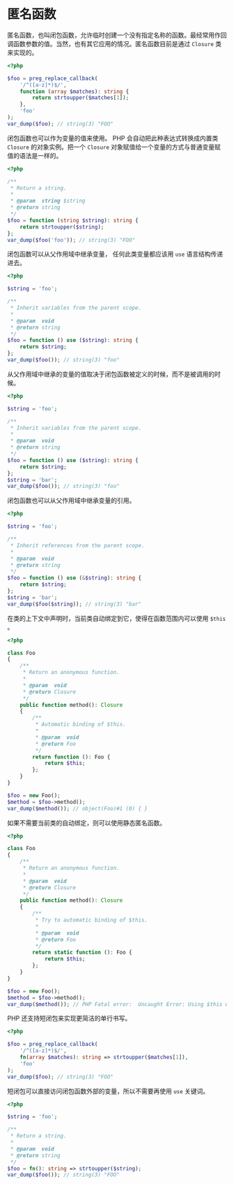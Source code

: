 # 匿名函数

匿名函数，也叫闭包函数，允许临时创建一个没有指定名称的函数。最经常用作回调函数参数的值。当然，也有其它应用的情况。匿名函数目前是通过 `Closure` 类来实现的。

```php
<?php

$foo = preg_replace_callback(
    '/^([a-z]*)$/',
    function (array $matches): string {
        return strtoupper($matches[1]);
    },
    'foo'
);
var_dump($foo); // string(3) "FOO"

```

闭包函数也可以作为变量的值来使用。 PHP 会自动把此种表达式转换成内置类 `Closure` 的对象实例。把一个 `Closure` 对象赋值给一个变量的方式与普通变量赋值的语法是一样的。

```php
<?php

/**
 * Return a string.
 *
 * @param  string $string
 * @return string
 */
$foo = function (string $string): string {
    return strtoupper($string);
};
var_dump($foo('foo')); // string(3) "FOO"

```

闭包函数可以从父作用域中继承变量， 任何此类变量都应该用 `use` 语言结构传递进去。

```php
<?php

$string = 'foo';

/**
 * Inherit variables from the parent scope.
 *
 * @param  void
 * @return string
 */
$foo = function () use ($string): string {
    return $string;
};
var_dump($foo()); // string(3) "foo"

```

从父作用域中继承的变量的值取决于闭包函数被定义的时候，而不是被调用的时候。

```php
<?php

$string = 'foo';

/**
 * Inherit variables from the parent scope.
 *
 * @param  void
 * @return string
 */
$foo = function () use ($string): string {
    return $string;
};
$string = 'bar';
var_dump($foo()); // string(3) "foo"

```

闭包函数也可以从父作用域中继承变量的引用。

```php
<?php

$string = 'foo';

/**
 * Inherit references from the parent scope.
 *
 * @param  void
 * @return string
 */
$foo = function () use (&$string): string {
    return $string;
};
$string = 'bar';
var_dump($foo($string)); // string(3) "bar"

```

在类的上下文中声明时，当前类自动绑定到它，使得在函数范围内可以使用 `$this` 。

```php
<?php

class Foo
{
    /**
     * Return an anonymous function.
     *
     * @param  void
     * @return Closure
     */
    public function method(): Closure
    {
        /**
         * Automatic binding of $this.
         *
         * @param  void
         * @return Foo
         */
        return function (): Foo {
            return $this;
        };
    }
}

$foo = new Foo();
$method = $foo->method();
var_dump($method()); // object(Foo)#1 (0) { }

```

如果不需要当前类的自动绑定，则可以使用静态匿名函数。

```php
<?php

class Foo
{
    /**
     * Return an anonymous function.
     *
     * @param  void
     * @return Closure
     */
    public function method(): Closure
    {
        /**
         * Try to automatic binding of $this.
         *
         * @param  void
         * @return Foo
         */
        return static function (): Foo {
            return $this;
        };
    }
}

$foo = new Foo();
$method = $foo->method();
var_dump($method()); // PHP Fatal error:  Uncaught Error: Using $this when not in object context.

```

PHP 还支持短闭包来实现更简洁的单行书写。

```php
<?php

$foo = preg_replace_callback(
    '/^([a-z]*)$/',
    fn(array $matches): string => strtoupper($matches[1]),
    'foo'
);
var_dump($foo); // string(3) "FOO"

```

短闭包可以直接访问闭包函数外部的变量，所以不需要再使用 `use` 关键词。

```php
<?php

$string = 'foo';

/**
 * Return a string.
 *
 * @param  void
 * @return string
 */
$foo = fn(): string => strtoupper($string);
var_dump($foo()); // string(3) "FOO"

```

